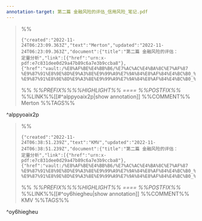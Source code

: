 ```yaml
---
annotation-target: 第二篇 金融风险的评估_信用风险_笔记.pdf
---
```



>%%
>```annotation-json
>{"created":"2022-11-24T06:23:09.363Z","text":"Merton","updated":"2022-11-24T06:23:09.363Z","document":{"title":"第二篇 金融风险的评估：         定量分析","link":[{"href":"urn:x-pdf:e7c831dee0d29a47b89c6a7e3b9ccba8"},{"href":"vault:/%E8%AF%BE%E4%BB%B6/%E7%AC%AC%E4%BA%8C%E7%AF%87 %E9%87%91%E8%9E%8D%E9%A3%8E%E9%99%A9%E7%9A%84%E8%AF%84%E4%BC%B0_%E4%BF%A1%E7%94%A8%E9%A3%8E%E9%99%A9_%E7%AC%94%E8%AE%B0.pdf"}],"documentFingerprint":"e7c831dee0d29a47b89c6a7e3b9ccba8"},"uri":"vault:/%E8%AF%BE%E4%BB%B6/%E7%AC%AC%E4%BA%8C%E7%AF%87 %E9%87%91%E8%9E%8D%E9%A3%8E%E9%99%A9%E7%9A%84%E8%AF%84%E4%BC%B0_%E4%BF%A1%E7%94%A8%E9%A3%8E%E9%99%A9_%E7%AC%94%E8%AE%B0.pdf"}
>```
>%%
>*%%PREFIX%%%%HIGHLIGHT%% ==== %%POSTFIX%%*
>%%LINK%%[[#^alppyoaix2p|show annotation]]
>%%COMMENT%%
>Merton
>%%TAGS%%
>
^alppyoaix2p


>%%
>```annotation-json
>{"created":"2022-11-24T06:38:51.239Z","text":"KMV","updated":"2022-11-24T06:38:51.239Z","document":{"title":"第二篇 金融风险的评估：         定量分析","link":[{"href":"urn:x-pdf:e7c831dee0d29a47b89c6a7e3b9ccba8"},{"href":"vault:/%E8%AF%BE%E4%BB%B6/%E7%AC%AC%E4%BA%8C%E7%AF%87 %E9%87%91%E8%9E%8D%E9%A3%8E%E9%99%A9%E7%9A%84%E8%AF%84%E4%BC%B0_%E4%BF%A1%E7%94%A8%E9%A3%8E%E9%99%A9_%E7%AC%94%E8%AE%B0.pdf"}],"documentFingerprint":"e7c831dee0d29a47b89c6a7e3b9ccba8"},"uri":"vault:/%E8%AF%BE%E4%BB%B6/%E7%AC%AC%E4%BA%8C%E7%AF%87 %E9%87%91%E8%9E%8D%E9%A3%8E%E9%99%A9%E7%9A%84%E8%AF%84%E4%BC%B0_%E4%BF%A1%E7%94%A8%E9%A3%8E%E9%99%A9_%E7%AC%94%E8%AE%B0.pdf"}
>```
>%%
>*%%PREFIX%%%%HIGHLIGHT%% ==== %%POSTFIX%%*
>%%LINK%%[[#^oy6hiegheu|show annotation]]
>%%COMMENT%%
>KMV
>%%TAGS%%
>
^oy6hiegheu
